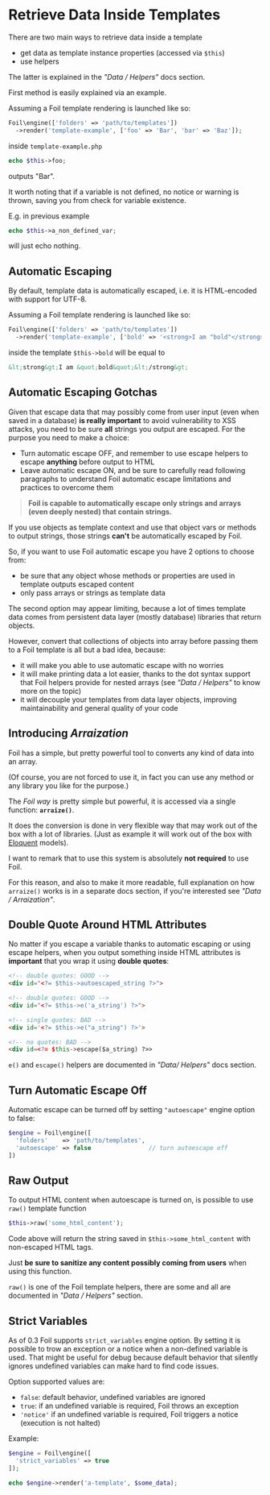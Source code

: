 <!--
currentMenu: "retrievedata"
currentSection: "Data"
title: "Retrieve Data Inside Templates"
-->

# Retrieve Data Inside Templates

There are two main ways to retrieve data inside a template

- get data as template instance properties (accessed via `$this`)
- use helpers

The latter is explained in the *"Data / Helpers"* docs section.

First method is easily explained via an example.

Assuming a Foil template rendering is launched like so:

```php
Foil\engine(['folders' => 'path/to/templates'])
  ->render('template-example', ['foo' => 'Bar', 'bar' => 'Baz']);
```

inside `template-example.php`

```php
echo $this->foo;
```

outputs "Bar".

It worth noting that if a variable is not defined, no notice or warning is thrown, saving you from check for variable existence.

E.g. in previous example

```php
echo $this->a_non_defined_var;
```

will just echo nothing.

## Automatic Escaping

By default, template data is automatically escaped, i.e. it is HTML-encoded with support for UTF-8.

Assuming a Foil template rendering is launched like so:

```php
Foil\engine(['folders' => 'path/to/templates'])
  ->render('template-example', ['bold' => '<strong>I am "bold"</strong>']);
```

inside the template `$this->bold` will be equal to

```html
&lt;strong&gt;I am &quot;bold&quot;&lt;/strong&gt;
```

## Automatic Escaping Gotchas

Given that escape data that may possibly come from user input (even when saved in a database) **is really important** to avoid vulnerability to XSS attacks,
you need to be sure **all** strings you output are escaped. For the purpose you need to make a choice:

 - Turn automatic escape OFF, and remember to use escape helpers to escape **anything** before output to HTML
 - Leave automatic escape ON, and be sure to carefully read following paragraphs to understand Foil automatic escape limitations and practices to overcome them

> **Foil is capable to automatically escape only strings and arrays (even deeply nested) that contain strings.**

If you use objects as template context and use that object vars or methods to output strings, those strings **can't** be automatically escaped by Foil.

So, if you want to use Foil automatic escape you have 2 options to choose from:

 - be sure that any object whose methods or properties are used in template outputs escaped content
 - only pass arrays or strings as template data

The second option may appear limiting, because a lot of times template data comes from persistent data layer (mostly database) libraries that return objects.

However, convert that collections of objects into array before passing them to a Foil template is all but a bad idea, because:

 - it will make you able to use automatic escape with no worries
 - it will make printing data a lot easier, thanks to the dot syntax support that Foil helpers provide for nested arrays (see *"Data / Helpers"* to know more on the topic)
 - it will decouple your templates from data layer objects, improving maintainability and general quality of your code

## Introducing *Arraization*

Foil has a simple, but pretty powerful tool to converts any kind of data into an array.

(Of course, you are not forced to use it, in fact you can use any method or any library you like for the purpose.)

The *Foil way* is pretty simple but powerful, it is accessed via a single function: **`arraize()`**.

It does the conversion is done in very flexible way that may work out of the box with a lot of libraries. (Just as example it will work out of the box with [Eloquent](http://laravel.com/docs/4.2/eloquent) models).

I want to remark that to use this system is absolutely **not required** to use Foil.

For this reason, and also to make it more readable, full explanation on how `arraize()` works is in a separate docs section, if you're interested see *"Data / Arraization"*.

## Double Quote Around HTML Attributes

No matter if you escape a variable thanks to automatic escaping or using escape helpers, when you output something inside HTML attributes is **important** that you wrap it using **double quotes**:

```html
<!-- double quotes: GOOD -->
<div id="<?= $this->autoescaped_string ?>">

<!-- double quotes: GOOD -->
<div id="<?= $this->e('a_string') ?>">

<!-- single quotes: BAD -->
<div id='<?= $this->e("a_string") ?>'>

<!-- no quotes: BAD -->
<div id=<?= $this->escape($a_string) ?>>
```

`e()` and `escape()` helpers are documented in *"Data/ Helpers"* docs section.


## Turn Automatic Escape Off

Automatic escape can be turned off by setting `"autoescape"` engine option to false:

```php
$engine = Foil\engine([
  'folders'    => 'path/to/templates',
  'autoescape' => false                // turn autoescape off
])
```

## Raw Output

To output HTML content when autoescape is turned on, is possible to use `raw()` template function

```php
$this->raw('some_html_content');
```

Code above will return the string saved in `$this->some_html_content` with non-escaped HTML tags.

Just **be sure to sanitize any content possibly coming from users** when using this function.

`raw()` is one of the Foil template helpers, there are some and all are documented in *"Data / Helpers"* section.


## Strict Variables

As of 0.3 Foil supports `strict_variables` engine option. By setting it is possible to trow an exception or a notice when a non-defined variable is used.
That might be useful for debug because default behavior that silently ignores undefined variables can make hard to find code issues.

Option supported values are:

 - `false`: default behavior, undefined variables are ignored
 - `true`: if an undefined variable is required, Foil throws an exception
 - `'notice'` if an undefined variable is required, Foil triggers a notice (execution is not halted)
 
Example:
 
```php
$engine = Foil\engine([
  'strict_variables' => true
]);

echo $engine->render('a-template', $some_data);
